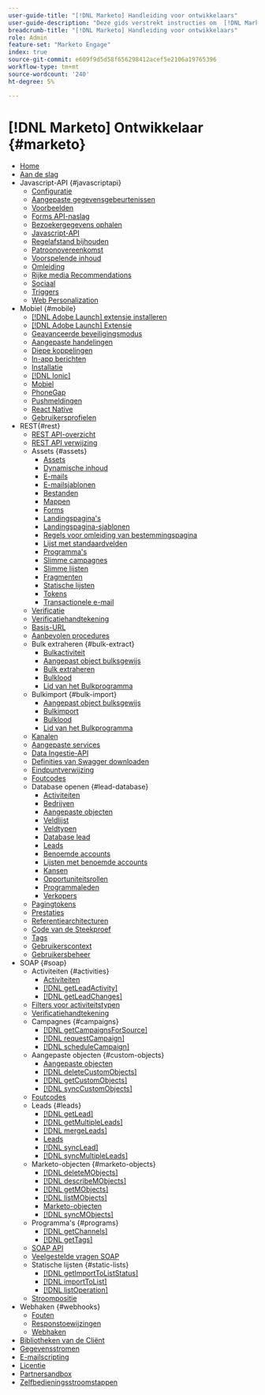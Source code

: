 ```yaml
---
user-guide-title: "[!DNL Marketo] Handleiding voor ontwikkelaars"
user-guide-description: "Deze gids verstrekt instructies om  [!DNL Marketo]  APIs te gebruiken."
breadcrumb-title: "[!DNL Marketo] Handleiding voor ontwikkelaars"
role: Admin
feature-set: "Marketo Engage"
index: true
source-git-commit: e609f9d5d58f656298412acef5e2106a19765396
workflow-type: tm+mt
source-wordcount: '240'
ht-degree: 5%

---
```



# [!DNL Marketo] Ontwikkelaar {#marketo}

- [Home](home.md)
- [Aan de slag](getting-started.md)
- Javascript-API {#javascriptapi}
   - [Configuratie](javascript-api/configuration.md)
   - [Aangepaste gegevensgebeurtenissen](javascript-api/custom-data-events.md)
   - [Voorbeelden](javascript-api/examples.md)
   - [Forms API-naslag](javascript-api/forms-api-reference.md)
   - [Bezoekergegevens ophalen](javascript-api/get-visitor-data.md)
   - [Javascript-API](javascript-api/javascript-api.md)
   - [Regelafstand bijhouden](javascript-api/lead-tracking.md)
   - [Patroonovereenkomst](javascript-api/pattern-match.md)
   - [Voorspelende inhoud](javascript-api/predictive-content.md)
   - [Omleiding](javascript-api/redirect.md)
   - [Rijke media Recommendations](javascript-api/rich-media-recommendation.md)
   - [Sociaal](javascript-api/social.md)
   - [Triggers](javascript-api/triggers.md)
   - [Web Personalization](javascript-api/web-personalization.md)
- Mobiel {#mobile}
   - [ [!DNL Adobe Launch]  extensie installeren](mobile/adobe-launch-extension-installation.md)
   - [[!DNL Adobe Launch] Extensie](mobile/adobe-launch-extension.md)
   - [Geavanceerde beveiligingsmodus](mobile/advanced-security-access-mode.md)
   - [Aangepaste handelingen](mobile/custom-actions.md)
   - [Diepe koppelingen](mobile/enabling-deep-links-in-your-app.md)
   - [In-app berichten](mobile/in-app-messages.md)
   - [Installatie](mobile/installation.md)
   - [[!DNL Ionic]](mobile/ionic.md)
   - [Mobiel](mobile/mobile.md)
   - [PhoneGap](mobile/phonegap.md)
   - [Pushmeldingen](mobile/push-notifications.md)
   - [React Native](mobile/react-native.md)
   - [Gebruikersprofielen](mobile/user-profiles.md)
- REST{#rest}
   - [REST API-overzicht](rest-api/rest-api.md)
   - [ REST API verwijzing ](https://developer.adobe.com/marketo-apis/)
   - Assets {#assets}
      - [Assets](rest-api/assets.md)
      - [Dynamische inhoud](rest-api/dynamic-content.md)
      - [E-mails](rest-api/emails.md)
      - [E-mailsjablonen](rest-api/email-templates.md)
      - [Bestanden](rest-api/files.md)
      - [Mappen](rest-api/folders.md)
      - [Forms](rest-api/forms.md)
      - [Landingspagina&#39;s](rest-api/landing-pages.md)
      - [Landingspagina-sjablonen](rest-api/landing-page-templates.md)
      - [Regels voor omleiding van bestemmingspagina](rest-api/landing-page-redirect-rules.md)
      - [Lijst met standaardvelden](rest-api/list-of-standard-fields.md)
      - [Programma&#39;s](rest-api/programs.md)
      - [Slimme campagnes](rest-api/smart-campaigns.md)
      - [Slimme lijsten](rest-api/smart-lists.md)
      - [Fragmenten](rest-api/snippets.md)
      - [Statische lijsten](rest-api/static-lists.md)
      - [Tokens](rest-api/tokens.md)
      - [Transactionele e-mail](rest-api/transactional-email.md)
   - [Verificatie](rest-api/authentication.md)
   - [Verificatiehandtekening](rest-api/authentication-signature.md)
   - [Basis-URL](rest-api/base-url.md)
   - [Aanbevolen procedures](rest-api/marketo-integration-best-practices.md)
   - Bulk extraheren {#bulk-extract}
      - [Bulkactiviteit](rest-api/bulk-activity-extract.md)
      - [Aangepast object bulksgewijs](rest-api/bulk-custom-object-extract.md)
      - [Bulk extraheren](rest-api/bulk-extract.md)
      - [Bulklood](rest-api/bulk-lead-extract.md)
      - [Lid van het Bulkprogramma](rest-api/bulk-program-member-extract.md)
   - Bulkimport {#bulk-import}
      - [Aangepast object bulksgewijs](rest-api/bulk-custom-object-import.md)
      - [Bulkimport](rest-api/bulk-import.md)
      - [Bulklood](rest-api/bulk-lead-import.md)
      - [Lid van het Bulkprogramma](rest-api/bulk-program-member-import.md)
   - [Kanalen](rest-api/channels.md)
   - [Aangepaste services](rest-api/custom-services.md)
   - [Data Ingestie-API](rest-api/data-ingestion.md)
   - [Definities van Swagger downloaden](rest-api/swagger.md)
   - [Eindpuntverwijzing](rest-api/endpoint-reference.md)
   - [Foutcodes](rest-api/error-codes.md)
   - Database openen {#lead-database}
      - [Activiteiten](rest-api/activities.md)
      - [Bedrijven](rest-api/companies.md)
      - [Aangepaste objecten](rest-api/custom-objects.md)
      - [Veldlijst](rest-api/fields.md)
      - [Veldtypen](rest-api/field-types.md)
      - [Database lead](rest-api/lead-database.md)
      - [Leads](rest-api/leads.md)
      - [Benoemde accounts](rest-api/named-accounts.md)
      - [Lijsten met benoemde accounts](rest-api/named-account-lists.md)
      - [Kansen](rest-api/opportunities.md)
      - [Opportuniteitsrollen](rest-api/opportunity-roles.md)
      - [Programmaleden](rest-api/program-members.md)
      - [Verkopers](rest-api/sales-persons.md)
   - [Pagingtokens](rest-api/paging-tokens.md)
   - [Prestaties](rest-api/performance.md)
   - [Referentiearchitecturen](rest-api/reference-architectures.md)
   - [ Code van de Steekproef ](https://github.com/Marketo/REST-Sample-Code)
   - [Tags](rest-api/tags.md)
   - [Gebruikerscontext](rest-api/user-context.md)
   - [Gebruikersbeheer](rest-api/user-management.md)
- SOAP {#soap}
   - Activiteiten {#activities}
      - [Activiteiten](soap-api/activities.md)
      - [[!DNL getLeadActivity]](soap-api/getleadactivity.md)
      - [[!DNL getLeadChanges]](soap-api/getleadchanges.md)
   - [Filters voor activiteitstypen](soap-api/activity-type-filters.md)
   - [Verificatiehandtekening](soap-api/authentication-signature.md)
   - Campagnes {#campaigns}
      - [[!DNL getCampaignsForSource]](soap-api/getcampaignsforsource.md)
      - [[!DNL requestCampaign]](soap-api/requestcampaign.md)
      - [[!DNL scheduleCampaign]](soap-api/schedulecampaign.md)
   - Aangepaste objecten {#custom-objects}
      - [Aangepaste objecten](soap-api/custom-objects.md)
      - [[!DNL deleteCustomObjects]](soap-api/deletecustomobjects.md)
      - [[!DNL getCustomObjects]](soap-api/getcustomobjects.md)
      - [[!DNL syncCustomObjects]](soap-api/synccustomobjects.md)
   - [Foutcodes](soap-api/error-codes.md)
   - Leads {#leads}
      - [[!DNL getLead]](soap-api/getlead.md)
      - [[!DNL getMultipleLeads]](soap-api/getmultipleleads.md)
      - [[!DNL mergeLeads]](soap-api/mergeleads.md)
      - [Leads](soap-api/leads.md)
      - [[!DNL syncLead]](soap-api/synclead.md)
      - [[!DNL syncMultipleLeads]](soap-api/syncmultipleleads.md)
   - Marketo-objecten {#marketo-objects}
      - [[!DNL deleteMObjects]](soap-api/deletemobjects.md)
      - [[!DNL describeMObjects]](soap-api/describemobject.md)
      - [[!DNL getMObjects]](soap-api/getmobjects.md)
      - [[!DNL listMObjects]](soap-api/listmobjects.md)
      - [Marketo-objecten](soap-api/marketo-objects.md)
      - [[!DNL syncMObjects]](soap-api/syncmobjects.md)
   - Programma&#39;s {#programs}
      - [[!DNL getChannels]](soap-api/getchannels.md)
      - [[!DNL getTags]](soap-api/gettags.md)
   - [SOAP API](soap-api/soap-api.md)
   - [Veelgestelde vragen SOAP](soap-api/soap-faq.md)
   - Statische lijsten {#static-lists}
      - [[!DNL getImportToListStatus]](soap-api/getimporttoliststatus.md)
      - [[!DNL importToList]](soap-api/importtolist.md)
      - [[!DNL listOperation]](soap-api/listoperation.md)
   - [Stroompositie](soap-api/stream-position.md)
- Webhaken {#webhooks}
   - [Fouten](webhooks/errors.md)
   - [Responstoewijzingen](webhooks/response-mappings.md)
   - [Webhaken](webhooks/webhooks.md)
- [ Bibliotheken van de Cliënt ](https://github.com/Marketo/Community-Supported-Client-Libraries)
- [Gegevensstromen](data-streams.md)
- [E-mailscripting](email-scripting.md)
- [Licentie](api-license.md)
- [Partnersandbox](partner-sandbox.md)
- [Zelfbedieningsstroomstappen](self-service-flow-steps.md)
